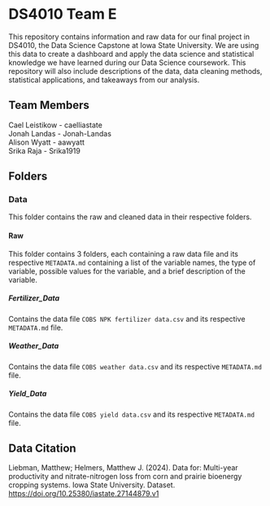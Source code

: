 # DS4010 Team E

This repository contains information and raw data for our final project in DS4010, the Data Science Capstone at Iowa State University. We are using this data to create a dashboard and apply the data science and statistical knowledge we have learned during our Data Science coursework. This repository will also include descriptions of the data, data cleaning methods, statistical applications, and takeaways from our analysis.  

## Team Members

Cael Leistikow - caelliastate  
Jonah Landas - Jonah-Landas  
Alison Wyatt - aawyatt  
Srika Raja - Srika1919  

## Folders
### Data
This folder contains the raw and cleaned data in their respective folders. 
#### Raw
This folder contains 3 folders, each containing a raw data file and its respective `METADATA.md` containing a list of the variable names, the type of variable, possible
values for the variable, and a brief description of the variable.
##### Fertilizer_Data
Contains the data file `COBS NPK fertilizer data.csv` and its respective `METADATA.md` file.
##### Weather_Data
Contains the data file `COBS weather data.csv` and its respective `METADATA.md` file.
##### Yield_Data
Contains the data file `COBS yield data.csv` and its respective `METADATA.md` file.

## Data Citation

Liebman, Matthew; Helmers, Matthew J. (2024). Data for: Multi-year productivity and nitrate-nitrogen loss from corn and prairie bioenergy cropping systems. Iowa State University. Dataset. https://doi.org/10.25380/iastate.27144879.v1
